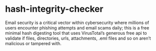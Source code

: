 # hash-integrity-checker
Email security is a critical vector within cybersecurity where millions of users encounter phishing attempts and email scams daily; this is a free minimal hash digesting tool that uses VirusTotal’s generous free api to validate if files, directories, urls, attachments, .eml files and so on aren’t malicious or tampered with.
